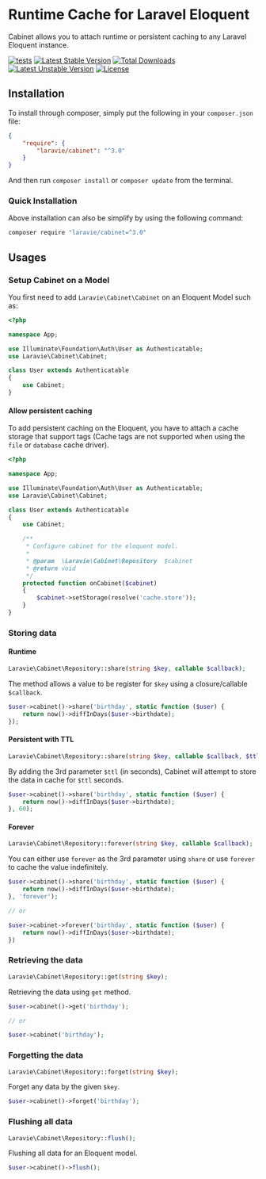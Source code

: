 Runtime Cache for Laravel Eloquent
==============

Cabinet allows you to attach runtime or persistent caching to any Laravel Eloquent instance.

[![tests](https://github.com/laravie/cabinet/actions/workflows/tests.yml/badge.svg)](https://github.com/laravie/cabinet/actions/workflows/tests.yml)
[![Latest Stable Version](https://poser.pugx.org/laravie/cabinet/v/stable)](https://packagist.org/packages/laravie/cabinet)
[![Total Downloads](https://poser.pugx.org/laravie/cabinet/downloads)](https://packagist.org/packages/laravie/cabinet)
[![Latest Unstable Version](https://poser.pugx.org/laravie/cabinet/v/unstable)](https://packagist.org/packages/laravie/cabinet)
[![License](https://poser.pugx.org/laravie/cabinet/license)](https://packagist.org/packages/laravie/cabinet)

## Installation

To install through composer, simply put the following in your `composer.json` file:

```json
{
    "require": {
        "laravie/cabinet": "^3.0"
    }
}
```

And then run `composer install` or `composer update` from the terminal.

### Quick Installation

Above installation can also be simplify by using the following command:

```bash
composer require "laravie/cabinet=^3.0"
```

## Usages

### Setup Cabinet on a Model

You first need to add `Laravie\Cabinet\Cabinet` on an Eloquent Model such as:

```php
<?php

namespace App;

use Illuminate\Foundation\Auth\User as Authenticatable;
use Laravie\Cabinet\Cabinet;

class User extends Authenticatable
{
    use Cabinet;
}
```

#### Allow persistent caching

To add persistent caching on the Eloquent, you have to attach a cache storage that support tags (Cache tags are not supported when using the `file` or `database` cache driver).

```php
<?php

namespace App;

use Illuminate\Foundation\Auth\User as Authenticatable;
use Laravie\Cabinet\Cabinet;

class User extends Authenticatable
{
    use Cabinet;

    /**
     * Configure cabinet for the eloquent model.
     * 
     * @param  \Laravie\Cabinet\Repository  $cabinet 
     * @return void
     */
    protected function onCabinet($cabinet)
    {
        $cabinet->setStorage(resolve('cache.store'));
    }
}
```

### Storing data

#### Runtime

```php
Laravie\Cabinet\Repository::share(string $key, callable $callback);
```

The method allows a value to be register for `$key` using a closure/callable `$callback`.

```php
$user->cabinet()->share('birthday', static function ($user) {
    return now()->diffInDays($user->birthdate);
});
```

#### Persistent with TTL

```php
Laravie\Cabinet\Repository::share(string $key, callable $callback, $ttl = null);
```

By adding the 3rd parameter `$ttl` (in seconds), Cabinet will attempt to store the data in cache for `$ttl` seconds.

```php
$user->cabinet()->share('birthday', static function ($user) {
    return now()->diffInDays($user->birthdate);
}, 60);
```

#### Forever

```php
Laravie\Cabinet\Repository::forever(string $key, callable $callback);
```

You can either use `forever` as the 3rd parameter using `share` or use `forever` to cache the value indefinitely.

```php
$user->cabinet()->share('birthday', static function ($user) {
    return now()->diffInDays($user->birthdate);
}, 'forever');

// or

$user->cabinet->forever('birthday', static function ($user) {
    return now()->diffInDays($user->birthdate);
})
```

### Retrieving the data

```php
Laravie\Cabinet\Repository::get(string $key);
```

Retrieving the data using `get` method.

```php
$user->cabinet()->get('birthday');

// or

$user->cabinet('birthday');
```

### Forgetting the data

```php
Laravie\Cabinet\Repository::forget(string $key);
```

Forget any data by the given `$key`.

```php
$user->cabinet()->forget('birthday');
```

### Flushing all data

```php
Laravie\Cabinet\Repository::flush();
```

Flushing all data for an Eloquent model.

```php
$user->cabinet()->flush();
```
